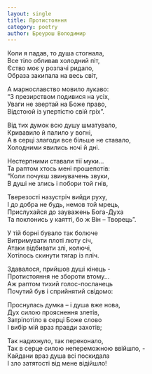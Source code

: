```yaml
---
layout: single
title: Протистояння
category: poetry
author: Бреурош Володимир
---
```


Коли я падав, то душа стогнала,  
Все тіло обливав холодний піт,  
Єство моє у розпачі ридало,  
Образа закипала на весь світ,  

А марнославство мовило лукаво:  
“З презирством подивися на усіх,  
Уваги не звертай на Боже право,  
Відстоюй із упертістю свій гріх”.  

Від тих думок всю душу шматувало,  
Кривавило й палило у вогні,  
А в серці злагоди все більше не ставало,  
Холодними явились ночі й дні.  

Нестерпними ставали тії муки...  
Та раптом хтось мені прошепотів:  
“Коли почуєш звинувачень звуки,  
В душі не злись і побори той гнів,  

Тверезості назустріч вийди руху,  
І до добра не будь, немов той мрець,  
Прислухайся до зауважень Бога-Духа  
Та поклонись у каятті, бо ж Він – Творець”.  

У тій борні бувало так болюче  
Витримувати плоті люту січ,  
Атаки відбивати злі, колючі,  
Хотілось скинути тягар із пліч.  

Здавалося, прийшов душі кінець -  
Протистояння не збороти втому...  
Аж раптом тихий голос-посланець  
Почутий був і сприйнятий свідомо:  

Проснулась думка – і душа вже нова,  
Дух силою прояснення злетів,  
Затріпотіло в серці Боже слово  
І вибір мій враз правди захотів;  

Так надихнуло, так переконало,  
Так в серце силою непереможною ввійшло, -  
Кайдани враз душа всі поскидала  
І зло затятості від мене відійшло!  
